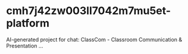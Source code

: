 # cmh7j42zw003ll7042m7mu5et-platform
AI-generated project for chat: ClassCom - Classroom Communication &amp; Presentation ...
